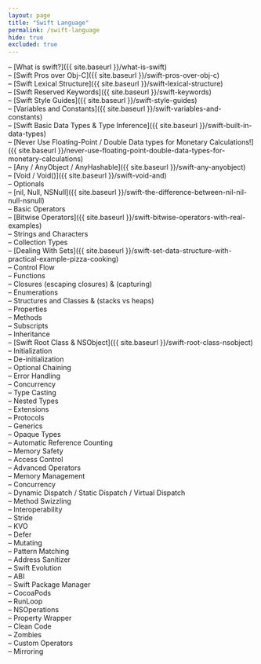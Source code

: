 ```yaml
---
layout: page
title: "Swift Language"
permalink: /swift-language
hide: true
excluded: true
---
```


– [What is swift?]({{ site.baseurl }}/what-is-swift)<br>
– [Swift Pros over Obj-C]({{ site.baseurl }}/swift-pros-over-obj-c)<br>
– [Swift Lexical Structure]({{ site.baseurl }}/swift-lexical-structure)<br>
– [Swift Reserved Keywords]({{ site.baseurl }}/swift-keywords)<br>
– [Swift Style Guides]({{ site.baseurl }}/swift-style-guides)<br>
– [Variables and Constants]({{ site.baseurl }}/swift-variables-and-constants)<br>
– [Swift Basic Data Types & Type Inference]({{ site.baseurl }}/swift-built-in-data-types)<br>
– [Never Use Floating-Point / Double Data types for Monetary Calculations!]({{ site.baseurl }}/never-use-floating-point-double-data-types-for-monetary-calculations)<br>
– [Any / AnyObject / AnyHashable]({{ site.baseurl }}/swift-any-anyobject)<br>
– [Void / Void()]({{ site.baseurl }}/swift-void-and)<br>
– Optionals<br>
– [nil, Null, NSNull]({{ site.baseurl }}/swift-the-difference-between-nil-nil-null-nsnull)<br>
– Basic Operators<br>
– [Bitwise Operators]({{ site.baseurl }}/swift-bitwise-operators-with-real-examples)<br>
– Strings and Characters<br>
– Collection Types<br>
– [Dealing With Sets]({{ site.baseurl }}/swift-set-data-structure-with-practical-example-pizza-cooking)<br>
– Control Flow<br>
– Functions<br>
– Closures (escaping closures) & (capturing)<br>
– Enumerations<br>
– Structures and Classes & (stacks vs heaps)<br>
– Properties<br>
– Methods<br>
– Subscripts<br>
– Inheritance<br>
– [Swift Root Class & NSObject]({{ site.baseurl }}/swift-root-class-nsobject)<br>
– Initialization<br>
– De-initialization<br>
– Optional Chaining<br>
– Error Handling<br>
– Concurrency<br>
– Type Casting<br>
– Nested Types<br>
– Extensions<br>
– Protocols<br>
– Generics<br>
– Opaque Types<br>
– Automatic Reference Counting<br>
– Memory Safety<br>
– Access Control<br>
– Advanced Operators<br>
– Memory Management<br>
– Concurrency<br>
– Dynamic Dispatch / Static Dispatch / Virtual Dispatch<br>
– Method Swizzling<br>
– Interoperability<br>
– Stride<br>
– KVO<br>
– Defer<br>
– Mutating<br>
– Pattern Matching<br>
– Address Sanitizer<br>
– Swift Evolution<br>
– ABI<br>
– Swift Package Manager<br>
– CocoaPods<br>
– RunLoop<br>
– NSOperations<br>
– Property Wrapper<br>
– Clean Code<br>
– Zombies<br>
– Custom Operators<br>
– Mirroring<br>

